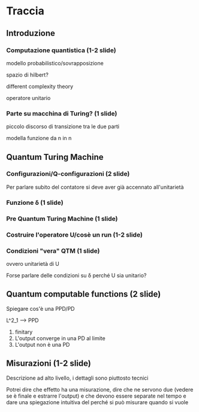 # Traccia

## Introduzione

### Computazione quantistica (1-2 slide)

modello probabilistico/sovrapposizione

spazio di hilbert?

different complexity theory

operatore unitario

### Parte su macchina di Turing? (1 slide)

piccolo discorso di transizione tra le due parti

modella funzione da n in n

## Quantum Turing Machine

### Configurazioni/Q-configurazioni (2 slide)

Per parlare subito del contatore si deve aver già accennato all'unitarietà

### Funzione δ (1 slide)

### Pre Quantum Turing Machine (1 slide)

### Costruire l'operatore U/cosè un run (1-2 slide)

### Condizioni "vera" QTM (1 slide)

ovvero unitarietà di U

Forse parlare delle condizioni su δ perché U sia unitario?

## Quantum computable functions (2 slide)

Spiegare cos'è una PPD/PD

L^2_1 --> PPD

1. finitary
2. L'output converge in una PD al limite
3. L'output non è una PD

## Misurazioni (1-2 slide)

Descrizione ad alto livello, i dettagli sono piuttosto tecnici

Potrei dire che effetto ha una misurazione, dire che ne servono due (vedere se è finale e estrarre l'output) e che devono essere separate nel tempo e dare una spiegazione intuitiva del perché si può misurare quando si vuole